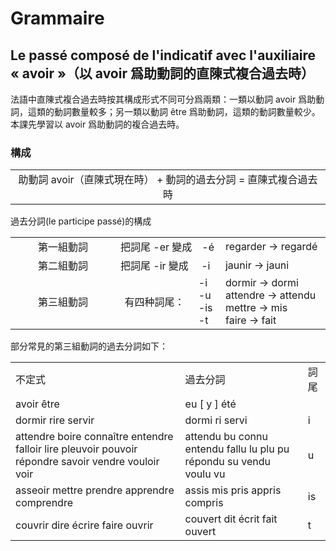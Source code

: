 # Grammaire
## Le passé composé de l'indicatif avec l'auxiliaire « avoir »（以 avoir 爲助動詞的直陳式複合過去時）
法語中直陳式複合過去時按其構成形式不同可分爲兩類：一類以動詞 avoir 爲助動詞，這類的動詞數量較多；另一類以動詞 être 爲助動詞，這類的動詞數量較少。本課先學習以 avoir 爲助動詞的複合過去時。

### 構成

<table align="center">
    <tbody>
        <tr>
            <td width="80%"align="center">助動詞 avoir（直陳式現在時） + 動詞的過去分詞 = 直陳式複合過去時</td>
        </tr>
    </tbody>
</table>

過去分詞(le participe passé)的構成

<table>
    <tbody>
        <tr>
            <td width="33.33%" align="center">第一組動詞</td>
            <td colspan="2" width="33.33%">把詞尾 -er 變成&emsp;-é</td>
            <td width="33.33%">regarder -> regardé</td>
        </tr>
        <tr>
            <td align="center">第二組動詞</td>
            <td colspan="2">把詞尾 -ir 變成&emsp;&nbsp;-i</td>
            <td>jaunir -> jauni</td>
        </tr>
        <tr>
            <td align="center">第三組動詞</td>
            <td align="center">有四种詞尾：</td>
            <td>
                -i
                <br />
                -u
                <br />
                -is
                <br />
                -t
            </td>
            <td>
                dormir -> dormi
                <br />
                attendre -> attendu
                <br />
                mettre -> mis
                <br />
                faire -> fait
            </td>
        </tr>
    </tbody>
</table>

部分常見的第三組動詞的過去分詞如下：

<table>
    <tbody>
        <tr>
            <td>不定式</td>
            <td>過去分詞</td>
            <td>詞尾</td>
        </tr>
        <tr>
            <td>
                avoir
                être
            </td>
            <td>
                eu [ y ]
                été
            </td>
            <td></td>
        </tr>
        <tr>
            <td>
                dormir
                rire
                servir
            </td>
            <td>
                dormi
                ri
                servi
            </td>
            <td>i</td>
        </tr>
        <tr>
            <td>
                attendre
                boire
                connaître
                entendre
                falloir
                lire
                pleuvoir
                pouvoir
                répondre
                savoir
                vendre
                vouloir
                voir
            </td>
            <td>
                attendu
                bu
                connu
                entendu
                fallu
                lu
                plu
                pu
                répondu
                su
                vendu
                voulu
                vu
            </td>
            <td>u</td>
        <tr>
            <td>
                asseoir
                mettre
                prendre
                apprendre
                comprendre
            </td>
            <td>
                assis
                mis
                pris
                appris
                compris
            </td>
            <td>is</td>
        </tr>
        <tr>
            <td>
                couvrir
                dire
                écrire
                faire
                ouvrir
            </td>
            <td>
                couvert
                dit
                écrit
                fait
                ouvert
            </td>
            <td>t</td>
        </tr>
    </tbody>
</table>